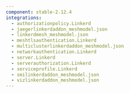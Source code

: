 ```yaml
---
component: stable-2.12.4
integrations:
  - authorizationpolicy.Linkerd
  - jaegerlinkerdaddon_meshmodel.json
  - linkerdmesh_meshmodel.json
  - meshtlsauthentication.Linkerd
  - multiclusterlinkerdaddon_meshmodel.json
  - networkauthentication.Linkerd
  - server.Linkerd
  - serverauthorization.Linkerd
  - serviceprofile.Linkerd
  - smilinkerdaddon_meshmodel.json
  - vizlinkerdaddon_meshmodel.json
---
```

